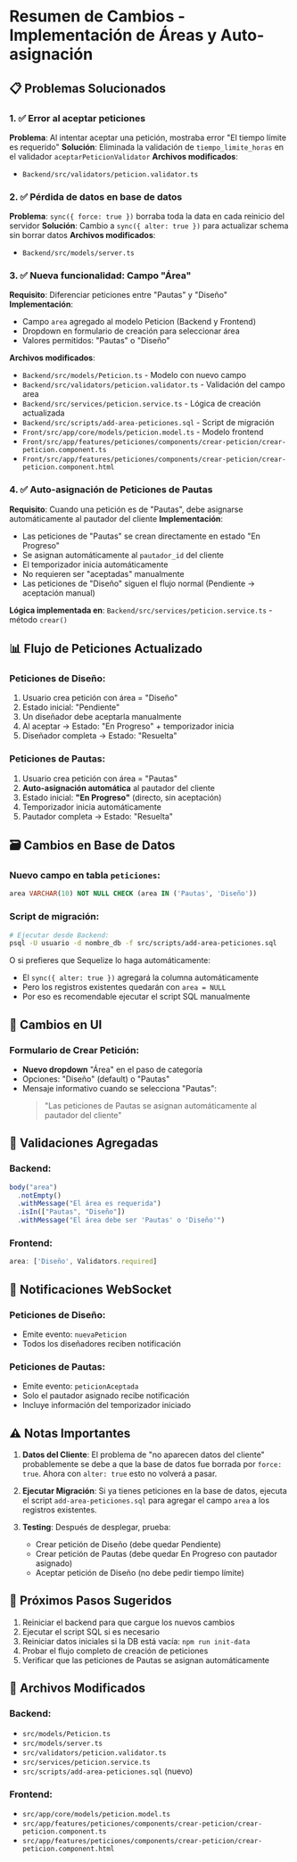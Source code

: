 # Resumen de Cambios - Implementación de Áreas y Auto-asignación

## 📋 Problemas Solucionados

### 1. ✅ Error al aceptar peticiones
**Problema**: Al intentar aceptar una petición, mostraba error "El tiempo límite es requerido"
**Solución**: Eliminada la validación de `tiempo_limite_horas` en el validador `aceptarPeticionValidator`
**Archivos modificados**:
- `Backend/src/validators/peticion.validator.ts`

### 2. ✅ Pérdida de datos en base de datos
**Problema**: `sync({ force: true })` borraba toda la data en cada reinicio del servidor
**Solución**: Cambio a `sync({ alter: true })` para actualizar schema sin borrar datos
**Archivos modificados**:
- `Backend/src/models/server.ts`

### 3. ✅ Nueva funcionalidad: Campo "Área"
**Requisito**: Diferenciar peticiones entre "Pautas" y "Diseño"
**Implementación**:
- Campo `area` agregado al modelo Peticion (Backend y Frontend)
- Dropdown en formulario de creación para seleccionar área
- Valores permitidos: "Pautas" o "Diseño"

**Archivos modificados**:
- `Backend/src/models/Peticion.ts` - Modelo con nuevo campo
- `Backend/src/validators/peticion.validator.ts` - Validación del campo area
- `Backend/src/services/peticion.service.ts` - Lógica de creación actualizada
- `Backend/src/scripts/add-area-peticiones.sql` - Script de migración
- `Front/src/app/core/models/peticion.model.ts` - Modelo frontend
- `Front/src/app/features/peticiones/components/crear-peticion/crear-peticion.component.ts`
- `Front/src/app/features/peticiones/components/crear-peticion/crear-peticion.component.html`

### 4. ✅ Auto-asignación de Peticiones de Pautas
**Requisito**: Cuando una petición es de "Pautas", debe asignarse automáticamente al pautador del cliente
**Implementación**:
- Las peticiones de "Pautas" se crean directamente en estado "En Progreso"
- Se asignan automáticamente al `pautador_id` del cliente
- El temporizador inicia automáticamente
- No requieren ser "aceptadas" manualmente
- Las peticiones de "Diseño" siguen el flujo normal (Pendiente → aceptación manual)

**Lógica implementada en**: `Backend/src/services/peticion.service.ts` - método `crear()`

## 📊 Flujo de Peticiones Actualizado

### Peticiones de Diseño:
1. Usuario crea petición con área = "Diseño"
2. Estado inicial: "Pendiente"
3. Un diseñador debe aceptarla manualmente
4. Al aceptar → Estado: "En Progreso" + temporizador inicia
5. Diseñador completa → Estado: "Resuelta"

### Peticiones de Pautas:
1. Usuario crea petición con área = "Pautas"
2. **Auto-asignación automática** al pautador del cliente
3. Estado inicial: **"En Progreso"** (directo, sin aceptación)
4. Temporizador inicia automáticamente
5. Pautador completa → Estado: "Resuelta"

## 🗃️ Cambios en Base de Datos

### Nuevo campo en tabla `peticiones`:
```sql
area VARCHAR(10) NOT NULL CHECK (area IN ('Pautas', 'Diseño'))
```

### Script de migración:
```bash
# Ejecutar desde Backend:
psql -U usuario -d nombre_db -f src/scripts/add-area-peticiones.sql
```

O si prefieres que Sequelize lo haga automáticamente:
- El `sync({ alter: true })` agregará la columna automáticamente
- Pero los registros existentes quedarán con `area = NULL`
- Por eso es recomendable ejecutar el script SQL manualmente

## 🎨 Cambios en UI

### Formulario de Crear Petición:
- **Nuevo dropdown** "Área" en el paso de categoría
- Opciones: "Diseño" (default) o "Pautas"
- Mensaje informativo cuando se selecciona "Pautas":
  > "Las peticiones de Pautas se asignan automáticamente al pautador del cliente"

## 📝 Validaciones Agregadas

### Backend:
```typescript
body("area")
  .notEmpty()
  .withMessage("El área es requerida")
  .isIn(["Pautas", "Diseño"])
  .withMessage("El área debe ser 'Pautas' o 'Diseño'")
```

### Frontend:
```typescript
area: ['Diseño', Validators.required]
```

## 🔔 Notificaciones WebSocket

### Peticiones de Diseño:
- Emite evento: `nuevaPeticion`
- Todos los diseñadores reciben notificación

### Peticiones de Pautas:
- Emite evento: `peticionAceptada`
- Solo el pautador asignado recibe notificación
- Incluye información del temporizador iniciado

## ⚠️ Notas Importantes

1. **Datos del Cliente**: El problema de "no aparecen datos del cliente" probablemente se debe a que la base de datos fue borrada por `force: true`. Ahora con `alter: true` esto no volverá a pasar.

2. **Ejecutar Migración**: Si ya tienes peticiones en la base de datos, ejecuta el script `add-area-peticiones.sql` para agregar el campo `area` a los registros existentes.

3. **Testing**: Después de desplegar, prueba:
   - Crear petición de Diseño (debe quedar Pendiente)
   - Crear petición de Pautas (debe quedar En Progreso con pautador asignado)
   - Aceptar petición de Diseño (no debe pedir tiempo límite)

## 🚀 Próximos Pasos Sugeridos

1. Reiniciar el backend para que cargue los nuevos cambios
2. Ejecutar el script SQL si es necesario
3. Reiniciar datos iniciales si la DB está vacía: `npm run init-data`
4. Probar el flujo completo de creación de peticiones
5. Verificar que las peticiones de Pautas se asignan automáticamente

## 📂 Archivos Modificados

### Backend:
- `src/models/Peticion.ts`
- `src/models/server.ts`
- `src/validators/peticion.validator.ts`
- `src/services/peticion.service.ts`
- `src/scripts/add-area-peticiones.sql` (nuevo)

### Frontend:
- `src/app/core/models/peticion.model.ts`
- `src/app/features/peticiones/components/crear-peticion/crear-peticion.component.ts`
- `src/app/features/peticiones/components/crear-peticion/crear-peticion.component.html`
